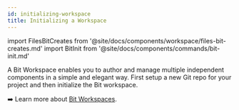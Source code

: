 ```yaml
---
id: initializing-workspace
title: Initializing a Workspace
---
```


import FilesBitCreates from '@site/docs/components/workspace/files-bit-creates.md'
import BitInit from '@site/docs/components/commands/bit-init.md'


A Bit Workspace enables you to author and manage multiple independent components in a simple and elegant way. First setup a new Git repo for your project and then initialize the Bit workspace.

<BitInit />

<FilesBitCreates />


:arrow_right: Learn more about [Bit Workspaces](/building-with-bit/workspace).